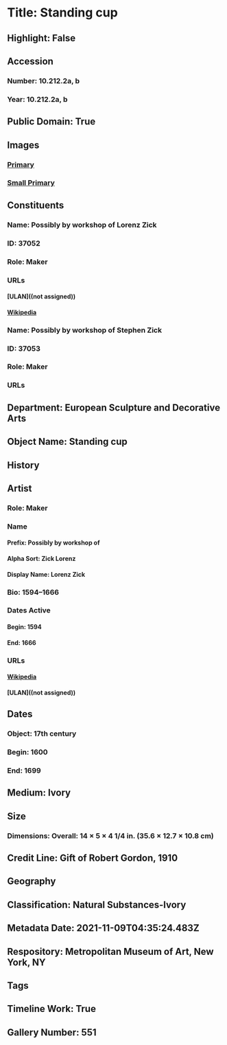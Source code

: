 # Title: Standing cup
## Highlight: False
## Accession
### Number: 10.212.2a, b
### Year: 10.212.2a, b
## Public Domain: True
## Images
### [Primary](https://images.metmuseum.org/CRDImages/es/original/DP146409.jpg)
### [Small Primary](https://images.metmuseum.org/CRDImages/es/web-large/DP146409.jpg)
## Constituents
### Name: Possibly by workshop of Lorenz Zick
### ID: 37052
### Role: Maker
### URLs
#### [ULAN]((not assigned))
#### [Wikipedia](https://www.wikidata.org/wiki/Q55914404)
### Name: Possibly by workshop of Stephen Zick
### ID: 37053
### Role: Maker
### URLs
## Department: European Sculpture and Decorative Arts
## Object Name: Standing cup
## History
## Artist
### Role: Maker
### Name
#### Prefix: Possibly by workshop of
#### Alpha Sort: Zick Lorenz
#### Display Name: Lorenz Zick
### Bio: 1594–1666
### Dates Active
#### Begin: 1594
#### End: 1666
### URLs
#### [Wikipedia](https://www.wikidata.org/wiki/Q55914404)
#### [ULAN]((not assigned))
## Dates
### Object: 17th century
### Begin: 1600
### End: 1699
## Medium: Ivory
## Size
### Dimensions: Overall: 14 × 5 × 4 1/4 in. (35.6 × 12.7 × 10.8 cm)
## Credit Line: Gift of Robert Gordon, 1910
## Geography
## Classification: Natural Substances-Ivory
## Metadata Date: 2021-11-09T04:35:24.483Z
## Respository: Metropolitan Museum of Art, New York, NY
## Tags
## Timeline Work: True
## Gallery Number: 551
